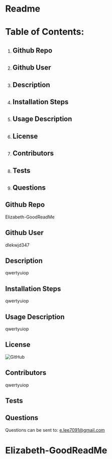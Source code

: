 # Readme

# Table of Contents:
1. ## Github Repo
2. ## Github User
3. ## Description
4. ## Installation Steps
5. ## Usage Description
6. ## License
7. ## Contributors
8. ## Tests
9. ## Questions

## Github Repo
Elizabeth-GoodReadMe

## Github User
dlekwjd347

## Description
qwertyuiop

## Installation Steps
qwertyuiop

## Usage Description
qwertyuiop

## License
![GitHub](https://img.shields.io/github/license/dlekwjd347/Elizabeth-GoodReadMe)

## Contributors
qwertyuiop

## Tests


## Questions
Questions can be sent to: e.lee7091@gmail.com







# Elizabeth-GoodReadMe
